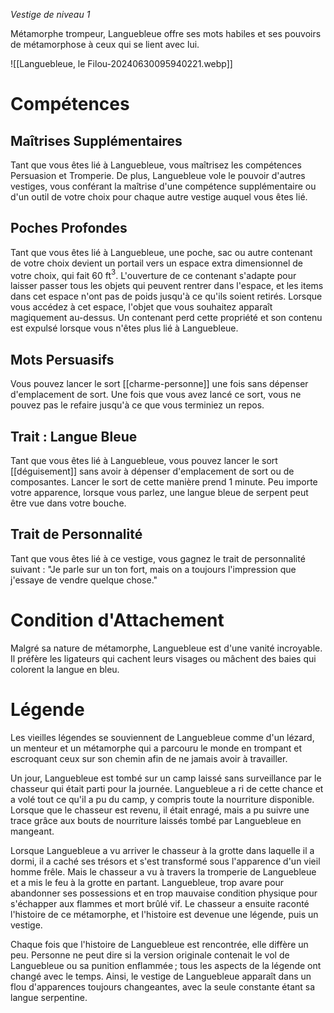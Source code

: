 *Vestige de niveau 1*

Métamorphe trompeur, Languebleue offre ses mots habiles et ses pouvoirs de métamorphose à ceux qui se lient avec lui.

![[Languebleue, le Filou-20240630095940221.webp]]
# Compétences

## Maîtrises Supplémentaires
Tant que vous êtes lié à Languebleue, vous maîtrisez les compétences Persuasion et Tromperie. De plus, Languebleue vole le pouvoir d'autres vestiges, vous conférant la maîtrise d'une compétence supplémentaire ou d'un outil de votre choix pour chaque autre vestige auquel vous êtes lié.

## Poches Profondes
Tant que vous êtes lié à Languebleue, une poche, sac ou autre contenant de votre choix devient un portail vers un espace extra dimensionnel de votre choix, qui fait 60 ft$^3$. L'ouverture de ce contenant s'adapte pour laisser passer tous les objets qui peuvent rentrer dans l'espace, et les items dans cet espace n'ont pas de poids jusqu'à ce qu'ils soient retirés. Lorsque vous accédez à cet espace, l'objet que vous souhaitez apparaît magiquement au-dessus. Un contenant perd cette propriété et son contenu est expulsé lorsque vous n'êtes plus lié à Languebleue.

## Mots Persuasifs
Vous pouvez lancer le sort [[charme-personne]] une fois sans dépenser d'emplacement de sort. Une fois que vous avez lancé ce sort, vous ne pouvez pas le refaire jusqu'à ce que vous terminiez un repos.

## Trait : Langue Bleue
Tant que vous êtes lié à Languebleue, vous pouvez lancer le sort [[déguisement]] sans avoir à dépenser d'emplacement de sort ou de composantes. Lancer le sort de cette manière prend 1 minute. Peu importe votre apparence, lorsque vous parlez, une langue bleue de serpent peut être vue dans votre bouche.

## Trait de Personnalité
Tant que vous êtes lié à ce vestige, vous gagnez le trait de personnalité suivant : "Je parle sur un ton fort, mais on a toujours l'impression que j'essaye de vendre quelque chose."

# Condition d'Attachement

Malgré sa nature de métamorphe, Languebleue est d'une vanité incroyable. Il préfère les ligateurs qui cachent leurs visages ou mâchent des baies qui colorent la langue en bleu.
# Légende

Les vieilles légendes se souviennent de Languebleue comme d'un lézard, un menteur et un métamorphe qui a parcouru le monde en trompant et escroquant ceux sur son chemin afin de ne jamais avoir à travailler.

Un jour, Languebleue est tombé sur un camp laissé sans surveillance par le chasseur qui était parti pour la journée. Languebleue a ri de cette chance et a volé tout ce qu'il a pu du camp, y compris toute la nourriture disponible. Lorsque que le chasseur est revenu, il était enragé, mais a pu suivre une trace grâce aux bouts de nourriture laissés tombé par Languebleue en mangeant.

Lorsque Languebleue a vu arriver le chasseur à la grotte dans laquelle il a dormi, il a caché ses trésors et s'est transformé sous l'apparence d'un vieil homme frêle. Mais le chasseur a vu à travers la tromperie de Languebleue et a mis le feu à la grotte en partant. Languebleue, trop avare pour abandonner ses possessions et en trop mauvaise condition physique pour s'échapper aux flammes et mort brûlé vif. Le chasseur a ensuite raconté l'histoire de ce métamorphe, et l'histoire est devenue une légende, puis un vestige.

Chaque fois que l'histoire de Languebleue est rencontrée, elle diffère un peu. Personne ne peut dire si la version originale contenait le vol de Languebleue ou sa punition enflammée ; tous les aspects de la légende ont changé avec le temps. Ainsi, le vestige de Languebleue apparaît dans un flou d'apparences toujours changeantes, avec la seule constante étant sa langue serpentine.